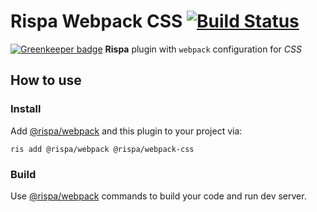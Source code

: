 # Rispa Webpack CSS [![Build Status](https://api.travis-ci.org/rispa-io/rispa-webpack-css.svg?branch=master)](https://travis-ci.org/rispa-io/rispa-webpack-css)

[![Greenkeeper badge](https://badges.greenkeeper.io/rispa-io/rispa-webpack-css.svg)](https://greenkeeper.io/)
**Rispa** plugin with `webpack` configuration for *CSS*

## How to use
### Install
Add [@rispa/webpack](https://github.com/rispa-io/rispa-webpack) and this plugin to your project via:

`ris add @rispa/webpack @rispa/webpack-css`
### Build
Use [@rispa/webpack](https://github.com/rispa-io/rispa-webpack) commands to build your code and run dev server.
